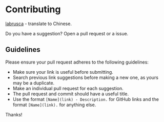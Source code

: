 Contributing
============

[labrusca](https://labrusca.github.io) - translate to Chinese.

Do you have a suggestion? Open a pull request or a issue.

## Guidelines
Please ensure your pull request adheres to the following guidelines:

* Make sure your link is useful before submitting.
* Search previous link suggestions before making a new one, as yours may be a duplicate.
* Make an individual pull request for each suggestion.
* The pull request and commit should have a useful title.
* Use the format `[Name](link) - Description.` for GitHub links and the format `[Name](link).` for anything else.

Thanks!
